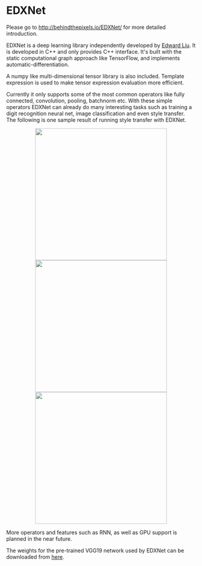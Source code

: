 # EDXNet
Please go to http://behindthepixels.io/EDXNet/ for more detailed introduction.

EDXNet is a deep learning library independently developed by [Edward Liu](http://behindthepixels.io/). It is developed in C++ and only provides C++ interface. It's built with the static computational graph approach like TensorFlow, and implements automatic-differentiation.

A numpy like multi-dimensional tensor library is also included. Template expression is used to make tensor expression evaluation more efficient. 

Currently it only supports some of the most common operators like fully connected, convolution, pooling, batchnorm etc. With these simple operators EDXNet can already do many interesting tasks such as training a digit recognition neural net, image classification and even style transfer. The following is one sample result of running style transfer with EDXNet.

<div align="center">
 <img src="https://raw.githubusercontent.com/behindthepixels/EDXNet/master/StyleTransfer/coffee.jpg" height="350px">
 <img src="https://raw.githubusercontent.com/behindthepixels/EDXNet/master/StyleTransfer/picasso_selfport1907.jpg" height="350px">
 <img src="https://raw.githubusercontent.com/behindthepixels/EDXNet/master/StyleTransfer/Coffee_Picaaso.jpg" height="350px">
</div>

More operators and features such as RNN, as well as GPU support is planned in the near future.

The weights for the pre-trained VGG19 network used by EDXNet can be downloaded from [here](https://www.dropbox.com/s/v4d4o37nmx1jbv3/VGG19.dat?dl=0).
